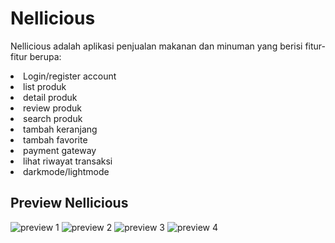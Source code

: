 # Nellicious
Nellicious adalah aplikasi penjualan makanan dan minuman yang berisi fitur-fitur berupa:
<li>Login/register account</li>
<li>list produk</li>
<li>detail produk</li>
<li>review produk</li>
<li>search produk</li>
<li>tambah keranjang</li>
<li>tambah favorite</li>
<li>payment gateway</li>
<li>lihat riwayat transaksi</li>
<li>darkmode/lightmode</li>


## Preview Nellicious
![preview 1](images/1.png)
![preview 2](images/2.png)
![preview 3](images/3.png)
![preview 4](images/4.png)